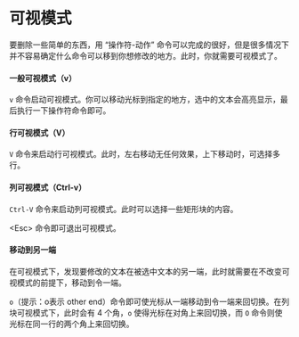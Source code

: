 # 可视模式 

要删除一些简单的东西，用 “操作符-动作” 命令可以完成的很好，但是很多情况下并不容易确定什么命令可以移到你想修改的地方。此时，你就需要可视模式了。

#### 一般可视模式（v）
`v` 命令启动可视模式。你可以移动光标到指定的地方，选中的文本会高亮显示，最后执行一下操作符命令即可。

#### 行可视模式（V）

`V` 命令来启动行可视模式。此时，左右移动无任何效果，上下移动时，可选择多行。

#### 列可视模式（Ctrl-v）
`Ctrl-V` 命令来启动列可视模式。此时可以选择一些矩形块的内容。

&lt;Esc&gt; 命令即可退出可视模式。

#### 移动到另一端
在可视模式下，发现要修改的文本在被选中文本的另一端，此时就需要在不改变可视模式的前提下，移动到令一端。

`o`（提示：o表示 other end）命令即可使光标从一端移动到令一端来回切换。在列块可视模式下，此时会有 4 个角，`o` 使得光标在对角上来回切换，而 `O` 命令则使光标在同一行的两个角上来回切换。






